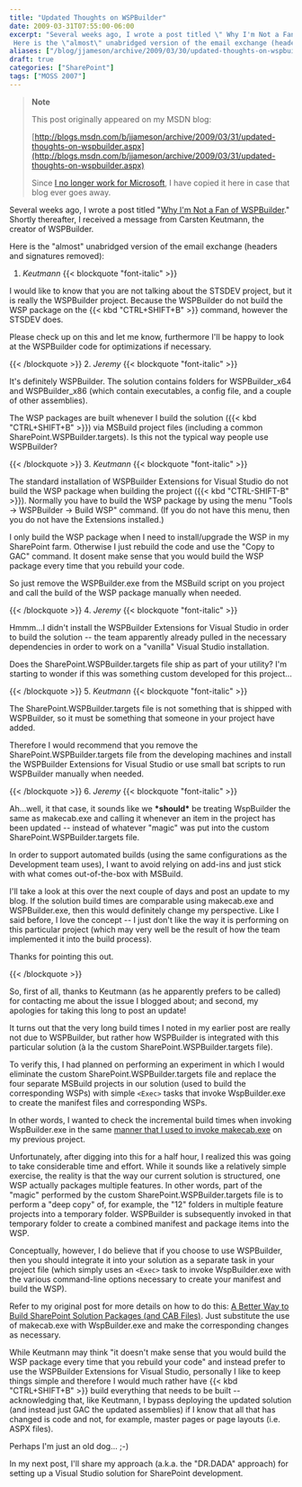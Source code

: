 ```yaml
---
title: "Updated Thoughts on WSPBuilder"
date: 2009-03-31T07:55:00-06:00
excerpt: "Several weeks ago, I wrote a post titled \" Why I'm Not a Fan of WSPBuilder .\" Shortly thereafter, I received a message from Carsten Keutmann, the creator of WSPBuilder. 
 Here is the \"almost\" unabridged version of the email exchange (headers and signatures..."
aliases: ["/blog/jjameson/archive/2009/03/30/updated-thoughts-on-wspbuilder.aspx", "/blog/jjameson/archive/2009/03/31/updated-thoughts-on-wspbuilder.aspx"]
draft: true
categories: ["SharePoint"]
tags: ["MOSS 2007"]
---
```


> **Note**
>
> This post originally appeared on my MSDN blog:
>
> [http://blogs.msdn.com/b/jjameson/archive/2009/03/31/updated-thoughts-on-wspbuilder.aspx](http://blogs.msdn.com/b/jjameson/archive/2009/03/31/updated-thoughts-on-wspbuilder.aspx)
>
> Since 			[I no longer work for Microsoft](/blog/jjameson/2011/09/02/last-day-with-microsoft), I have copied it here in case that  			blog ever goes away.

Several weeks ago, I wrote a post titled "[Why
I'm Not a Fan of WSPBuilder](/blog/jjameson/2009/03/06/why-i-m-not-a-fan-of-wspbuilder)." Shortly thereafter, I received a message from  	Carsten Keutmann, the creator of WSPBuilder.

Here is the "almost" unabridged version of the email exchange (headers and  	signatures removed):

1. <cite>Keutmann</cite>
   {{< blockquote "font-italic" >}}

I would like to know that you are not talking about the STSDEV project,  			but it is really the WSPBuilder project. Because the WSPBuilder do not  			build the WSP package on the {{< kbd "CTRL+SHIFT+B" >}} command, however  			the STSDEV does.

Please check up on this and let me know, furthermore I'll be happy  			to look at the WSPBuilder code for optimizations if necessary.

{{< /blockquote >}}
2. <cite>Jeremy</cite>
{{< blockquote "font-italic" >}}

It's definitely WSPBuilder. The solution contains folders for WSPBuilder\_x64  			and WSPBuilder\_x86 (which contain executables, a config file, and a  			couple of other assemblies).

The WSP packages are built whenever I build the solution ({{< kbd "CTRL+SHIFT+B" >}})  			via MSBuild project files (including a common SharePoint.WSPBuilder.targets).  			Is this not the typical way people use WSPBuilder?

{{< /blockquote >}}
3. <cite>Keutmann</cite>
{{< blockquote "font-italic" >}}

The standard installation of WSPBuilder Extensions for Visual Studio  			do not build the WSP package when building the project ({{< kbd "CTRL-SHIFT-B" >}}).  			Normally you have to build the WSP package by using the menu "Tools  			-&gt; WSPBuilder -&gt; Build WSP" command. (If you do not have this  			menu, then you do not have the Extensions installed.)

I only build the WSP package when I need to install/upgrade the WSP  			in my SharePoint farm. Otherwise I just rebuild the code and use the  			"Copy to GAC" command. It dosent make sense that you would build the  			WSP package every time that you rebuild your code.

So just remove the WSPBuilder.exe from the MSBuild script on you  			project and call the build of the WSP package manually when needed.

{{< /blockquote >}}
4. <cite>Jeremy</cite>
{{< blockquote "font-italic" >}}

Hmmm...I didn't install the WSPBuilder Extensions for Visual Studio  			in order to build the solution -- the team apparently already pulled  			in the necessary dependencies in order to work on a "vanilla" Visual  			Studio installation.

Does the SharePoint.WSPBuilder.targets file ship as part of your  			utility? I'm starting to wonder if this was something custom developed  			for this project...

{{< /blockquote >}}
5. <cite>Keutmann</cite>
{{< blockquote "font-italic" >}}

The SharePoint.WSPBuilder.targets file is not something that is shipped  			with WSPBuilder, so it must be something that someone in your project  			have added.

Therefore I would recommend that you remove the SharePoint.WSPBuilder.targets  			file from the developing machines and install the WSPBuilder Extensions  			for Visual Studio or use small bat scripts to run WSPBuilder manually  			when needed.

{{< /blockquote >}}
6. <cite>Jeremy</cite>
{{< blockquote "font-italic" >}}

Ah...well, it that case, it sounds like we **\*should\***  			be treating WspBuilder the same as makecab.exe and calling it whenever  			an item in the project has been updated -- instead of whatever "magic"  			was put into the custom SharePoint.WSPBuilder.targets file.

In order to support automated builds (using the same configurations  			as the Development team uses), I want to avoid relying on add-ins and  			just stick with what comes out-of-the-box with MSBuild.

I'll take a look at this over the next couple of days and post an  			update to my blog. If the solution build times are comparable using  			makecab.exe and WSPBuilder.exe, then this would definitely change my  			perspective. Like I said before, I love the concept -- I just don't like  			the way it is performing on this particular project (which may very  			well be the result of how the team implemented it into the build process).

Thanks for pointing this out.

{{< /blockquote >}}

So, first of all, thanks to Keutmann (as he apparently prefers to be called)  	for contacting me about the issue I blogged about; and second, my apologies  	for taking this long to post an update!

It turns out that the very long build times I noted in my earlier post are  	really not due to WSPBuilder, but rather how WSPBuilder is integrated with this  	particular solution (à la the custom SharePoint.WSPBuilder.targets file).

To verify this, I had planned on performing an experiment in which I would  	eliminate the custom SharePoint.WSPBuilder.targets file and replace the four  	separate MSBuild projects in our solution (used to build the corresponding WSPs)  	with simple `<Exec>` tasks that invoke WspBuilder.exe to create  	the manifest files and corresponding WSPs.

In other words, I wanted to check the incremental build times when invoking  	WspBuilder.exe in the same 	[manner that I used to invoke makecab.exe](/blog/jjameson/2008/04/10/a-better-way-to-build-sharepoint-solution-packages-and-cab-files) on my previous project.

Unfortunately, after digging into this for a half hour, I realized this was  	going to take considerable time and effort. While it sounds like a relatively  	simple exercise, the reality is that the way our current solution is structured,  	one WSP actually packages multiple features. In other words, part of the "magic"  	performed by the custom SharePoint.WSPBuilder.targets file is to perform a "deep  	copy" of, for example, the "12" folders in multiple feature projects into a  	temporary folder. WSPBuilder is subsequently invoked in that temporary folder  	to create a combined manifest and package items into the WSP.

Conceptually, however, I do believe that if you choose to use WSPBuilder,  	then you should integrate it into your solution as a separate task in your project  	file (which simply uses an `<Exec>` task to invoke WspBuilder.exe  	with the various command-line options necessary to create your manifest and  	build the WSP).

Refer to my original post for more details on how to do this: 	[A Better Way to Build SharePoint Solution Packages (and CAB Files)](/blog/jjameson/2008/04/10/a-better-way-to-build-sharepoint-solution-packages-and-cab-files). Just  	substitute the use of makecab.exe with WspBuilder.exe and make the corresponding  	changes as necessary.

While Keutmann may think "it doesn't make sense that you would build the  	WSP package every time that you rebuild your code" and instead prefer to use  	the WSPBuilder Extensions for Visual Studio, personally I like to keep things  	simple and therefore I would much rather have {{< kbd "CTRL+SHIFT+B" >}} build  	everything that needs to be built -- acknowledging that, like Keutmann, I bypass  	deploying the updated solution (and instead just GAC the updated assemblies)  	if I know that all that has changed is code and not, for example, master pages  	or page layouts (i.e. ASPX files).

Perhaps I'm just an old dog... ;-)

In my next post, I'll share my approach (a.k.a. the "DR.DADA" approach) for  	setting up a Visual Studio solution for SharePoint development.

